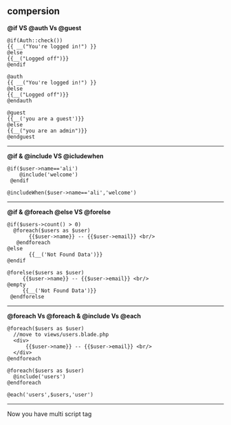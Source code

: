 ## compersion
**@if VS @auth Vs @guest**
```
@if(Auth::check())
{{ __("You're logged in!") }}
@else
{{__("Logged off")}}
@endif
```
```
@auth
{{ __("You're logged in!") }}
@else
{{__("Logged off")}}
@endauth
```
```
@guest
{{__('you are a guest')}}
@else
{{__("you are an admin")}}
@endguest
```
_______________________________

**@if & @include VS @icludewhen**
```
@if($user->name=='ali')
    @include('welcome')
 @endif
```
```
@includeWhen($user->name=='ali','welcome')
```
_______________________________

**@if & @foreach @else VS @forelse**
```
@if($users->count() > 0)
  @foreach($users as $user)
       {{$user->name}} -- {{$user->email}} <br/>
   @endforeach
@else
       {{__('Not Found Data')}}
@endif
```
```
@forelse($users as $user)
     {{$user->name}} -- {{$user->email}} <br/>
@empty
     {{__('Not Found Data')}}
 @endforelse
```
_______________________________
**@foreach Vs @foreach & @include Vs @each**
```
@foreach($users as $user)
  //move to views/users.blade.php 
  <div>
      {{$user->name}} -- {{$user->email}} <br/>
  </div>
@endforeach
```
```
@foreach($users as $user)
  @include('users')
@endforeach
```
```
@each('users',$users,'user')
```
_______________________________
Now you have multi script tag <script> in 'views/layouts/app.blade.php' But you want to add new script differs from one page to another
**@stack & @push Vs @stack & @pretend** 
```
//in resources/views/layouts/app.blade.php
<script type="text/javascript" src="main.js">
 </script>
@stack('script')
```
```
//in resources/view/users/user.blade.php
//push in the bottom of stack
@push('script')
 <script type="text/javascript" src="example.js">
 </script>
@endpush
```
```
//pust at the top of stack
@pretend('script')
 <script type="text/javascript" src="example-2.js">
 </script>
@endpretend
```
Output
```
<script type="text/javascript" src="main.js"></script>
<script type="text/javascript" src="example-2.js"></script>
<script type="text/javascript" src="example.js"></script>
```
_______________________________
**@json** 
this most often will be used in vuejs or other js frameworks
```
 @json($users)
```
________________________________
**@verbatim**
Often we need to write {{name}} 
```
@verbatim
{{name}}
@endverbatim
```
**Note 
everything included are written as it is**
OR -without @verbatim-
```
@{{name}}
```
________________________________
**@choice**
will choose between user,users depending on count of users 
```
{{$users->count()}} @choice('user|users',$users->count())
```
________________________________
**@inject**
At first .. create App/Repositories/UserRepository ,then create function getAll()
```
public function getAll(){
     $users=User::all();
     return $users;
 }
```
In UserController
```
public function index(){
return view('users')
}
```
In views/users
```
 @inject('users',"App\Repositories\UserRepository")
 @foreach(($users->getAll()) as $user)
      {{$user->name}}
 @endforeach
```
This is sconaroi instead of create $users=User::all() in UserController that may be useful in some cases <br/>
_________________________________
**@commponent & @slot**
At first create component 
```
php artisan make:component Alert
```
//In Resources/views/components/Alert.blade.php **Single Slot**
```
<div>
Alert Page
<p>{{$slot}}</p>
</div>
```
In Resources/views/home.blade.php
```
@commponent('commponents.alert')
@slot
<p>Green ALert in home page</p>
@endslot
@endcomponent
```
//In Resources/views/components/Alert.blade.php  **Multi Slots**
```
<div>
Alert Page for mlti slots
<div class="alert-title">{{$title}}</div>
<div class="alert alert-danger">
    {{ $slot }}
</div>
</div>
```
In Resources/views/home.blade.php
```
@commponent('commponents.alert')
@slot('title')
<p>Green ALert for title in home page</p>
@endslot
oops ! this is an alert
@endcomponent
```
**Another Way**
```
<x-alert> //Instaed of @component('components.alert')
<x-slot:title> //Instead of @slot('title')
<p>Green ALert for title in home page</p>
</x-slot>
oops ! this is an alert
</x-alert>
```
_____________________________________
[Source](https://www.youtube.com/@codingwithstef6225)
[Slot&Commponent](https://www.youtube.com/watch?v=B-DTsHGbbTk)
